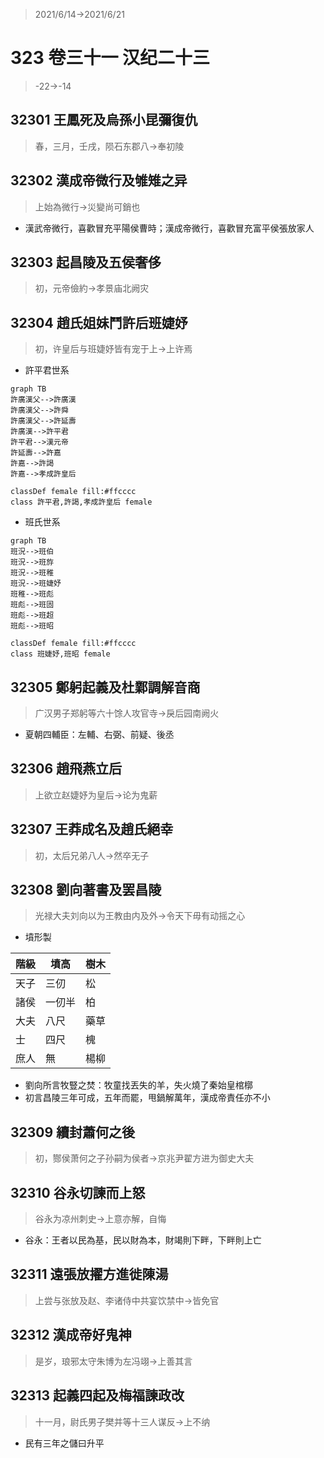 > 2021/6/14->2021/6/21

# 323 卷三十一 汉纪二十三

> -22->-14

## 32301 王鳳死及烏孫小昆彌復仇
> 春，三月，壬戌，陨石东郡八->奉初陵

## 32302 漢成帝微行及雊雉之异
> 上始為微行->災變尚可銷也
- 漢武帝微行，喜歡冒充平陽侯曹時；漢成帝微行，喜歡冒充富平侯張放家人

## 32303 起昌陵及五侯奢侈
> 初，元帝儉約->孝景庙北阙灾

## 32304 趙氏姐妹鬥許后班婕妤
> 初，许皇后与班婕妤皆有宠于上->上许焉
- 許平君世系

```mermaid
graph TB
許廣漢父-->許廣漢
許廣漢父-->許舜
許廣漢父-->許延壽
許廣漢-->許平君
許平君-->漢元帝
許延壽-->許嘉
許嘉-->許謁
許嘉-->孝成許皇后

classDef female fill:#ffcccc
class 許平君,許謁,孝成許皇后 female
```

- 班氏世系

```mermaid
graph TB
班況-->班伯
班況-->班斿
班況-->班稚
班況-->班婕妤
班稚-->班彪
班彪-->班固
班彪-->班超
班彪-->班昭

classDef female fill:#ffcccc
class 班婕妤,班昭 female
```

## 32305 鄭躬起義及杜鄴調解音商
> 广汉男子郑躬等六十馀人攻官寺->戾后园南阙火
- 夏朝四輔臣：左輔、右弼、前疑、後丞

## 32306 趙飛燕立后
> 上欲立赵婕妤为皇后->论为鬼薪

## 32307 王莽成名及趙氏絕幸
> 初，太后兄弟八人->然卒无子

## 32308 劉向著書及罢昌陵
> 光禄大夫刘向以为王教由内及外->令天下毋有动摇之心
- 墳形製

階級|墳高|樹木
--|--|--
天子|三仞|松
諸侯|一仞半|柏
大夫|八尺|藥草
士|四尺|槐
庶人|無|楊柳

- 劉向所言牧豎之焚：牧童找丟失的羊，失火燒了秦始皇棺槨
- 初言昌陵三年可成，五年而罷，甩鍋解萬年，漢成帝責任亦不小

## 32309 續封蕭何之後
> 初，酂侯萧何之子孙嗣为侯者->京兆尹翟方进为御史大夫

## 32310 谷永切諫而上怒
> 谷永为凉州刺史->上意亦解，自悔
- 谷永：王者以民為基，民以財為本，財竭則下畔，下畔則上亡

## 32311 遠張放擢方進徙陳湯
> 上尝与张放及赵、李诸侍中共宴饮禁中->皆免官

## 32312 漢成帝好鬼神
> 是岁，琅邪太守朱博为左冯翊->上善其言

## 32313 起義四起及梅福諫政改
> 十一月，尉氏男子樊并等十三人谋反->上不纳
- 民有三年之儲曰升平